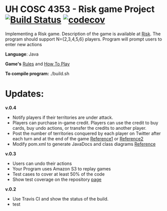 # UH COSC 4353 - Risk game Project [![Build Status](https://travis-ci.org/dxvo/Risk.svg?branch=master)](https://travis-ci.org/dxvo/Risk) [![codecov](https://codecov.io/gh/dxvo/Risk/branch/master/graph/badge.svg)](https://codecov.io/gh/dxvo/Risk)


Implementing a Risk game. Description of the game is available at [Risk](http://www.ultraboardgames.com/risk/index.php). The program should support  N={2,3,4,5,6} players. Program will prompt users to enter new actions

**Language**: Java 

**Game's** [Rules](http://www.ultraboardgames.com/risk/game-rules.php) and [How To Play](https://www.youtube.com/watch?v=-rqxpjOz-EA)

**To compile program:** ./build.sh 
# Updates:

**v.0.4**
- Notify players if their territories are under attack.
- Players can purchase in-game credit. Players can use the credit to buy cards, buy undo actions, or transfer the credits to another player.
- Post the number of territories conquered by each player on Twitter after each turn and at the end of the game [Reference1](https://developer.twitter.com/en/docs/developer-utilities/twitter-libraries.html) or [Reference2](http://twitter4j.org/en/index.html)
- Modify pom.xml to generate JavaDocs and class diagrams [Reference](https://maven.apache.org/plugins/maven-javadoc-plugin/examples/alternate-doclet.html
)

**v.0.3**
- Users can undo their actions
- Your Program uses Amazon S3 to replay games 
- Test cases to cover at least 50% of the code
- Show test coverage on the repository [page](https://blog.frankel.ch/travis-ci-tutorial-for-java-projects/)

**v.0.2**
-  Use Travis CI and show the status of the build.
- test
